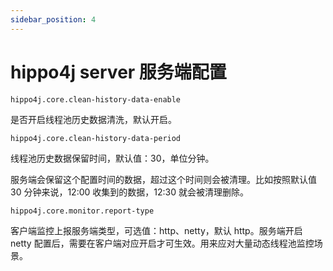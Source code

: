 ```yaml
---
sidebar_position: 4
---
```


# hippo4j server 服务端配置

`hippo4j.core.clean-history-data-enable`

是否开启线程池历史数据清洗，默认开启。

`hippo4j.core.clean-history-data-period`

线程池历史数据保留时间，默认值：30，单位分钟。

服务端会保留这个配置时间的数据，超过这个时间则会被清理。比如按照默认值 30 分钟来说，12:00 收集到的数据，12:30 就会被清理删除。

`hippo4j.core.monitor.report-type`

客户端监控上报服务端类型，可选值：http、netty，默认 http。服务端开启 netty 配置后，需要在客户端对应开启才可生效。用来应对大量动态线程池监控场景。
